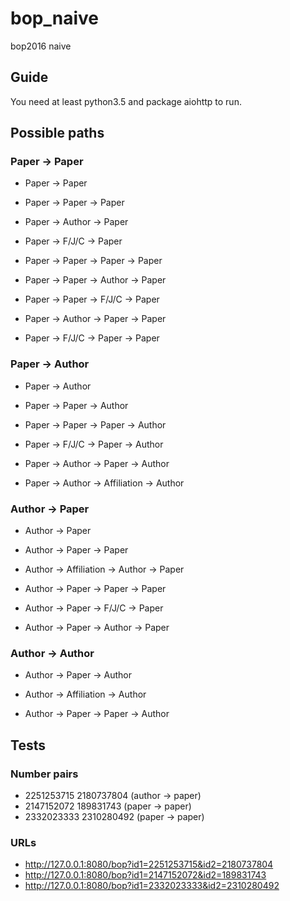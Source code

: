 # bop_naive

bop2016 naive

## Guide

You need at least python3.5 and package aiohttp to run.

## Possible paths

### Paper -> Paper

* Paper -> Paper

* Paper -> Paper -> Paper
* Paper -> Author -> Paper
* Paper -> F/J/C -> Paper

* Paper -> Paper -> Paper -> Paper
* Paper -> Paper -> Author -> Paper
* Paper -> Paper -> F/J/C -> Paper
* Paper -> Author -> Paper -> Paper
* Paper -> F/J/C -> Paper -> Paper

### Paper -> Author

* Paper -> Author

* Paper -> Paper -> Author

* Paper -> Paper -> Paper -> Author
* Paper -> F/J/C -> Paper -> Author
* Paper -> Author -> Paper -> Author
* Paper -> Author -> Affiliation -> Author

### Author -> Paper

* Author -> Paper

* Author -> Paper -> Paper

* Author -> Affiliation -> Author -> Paper
* Author -> Paper -> Paper -> Paper
* Author -> Paper -> F/J/C -> Paper
* Author -> Paper -> Author -> Paper

### Author -> Author

* Author -> Paper -> Author
* Author -> Affiliation -> Author

* Author -> Paper -> Paper -> Author

## Tests

### Number pairs

* 2251253715 2180737804 (author -> paper)
* 2147152072 189831743 (paper -> paper)
* 2332023333 2310280492 (paper -> paper)

### URLs

* http://127.0.0.1:8080/bop?id1=2251253715&id2=2180737804
* http://127.0.0.1:8080/bop?id1=2147152072&id2=189831743
* http://127.0.0.1:8080/bop?id1=2332023333&id2=2310280492
